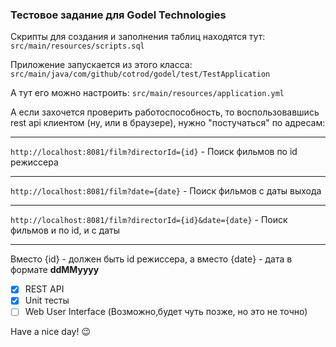 ### Тестовое задание для Godel Technologies 

Скрипты для создания и заполнения таблиц находятся тут:
`src/main/resources/scripts.sql`

Приложение запускается из этого класса:
`src/main/java/com/github/cotrod/godel/test/TestApplication`

А тут его можно настроить:
`src/main/resources/application.yml`

А если захочется проверить работоспособность, то воспользовавшись rest api клиентом (ну, или в браузере), нужно "постучаться" по адресам:
___
`http://localhost:8081/film?directorId={id}` - Поиск фильмов по id режиссера
___
`http://localhost:8081/film?date={date}` - Поиск фильмов с даты выхода
___
`http://localhost:8081/film?directorId={id}&date={date}` - Поиск фильмов и по id, и с даты
___
Вместо {id} - должен быть id режиссера, а вместо {date} - дата в формате **ddMMyyyy**

- [X] REST API
- [X] Unit тесты
- [ ] Web User Interface (Возможно,будет чуть позже, но это не точно)

Have a nice day! :wink:
